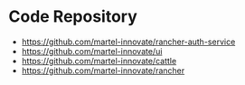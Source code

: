 # Code Repository

- <https://github.com/martel-innovate/rancher-auth-service>
- <https://github.com/martel-innovate/ui>
- <https://github.com/martel-innovate/cattle>
- <https://github.com/martel-innovate/rancher>
